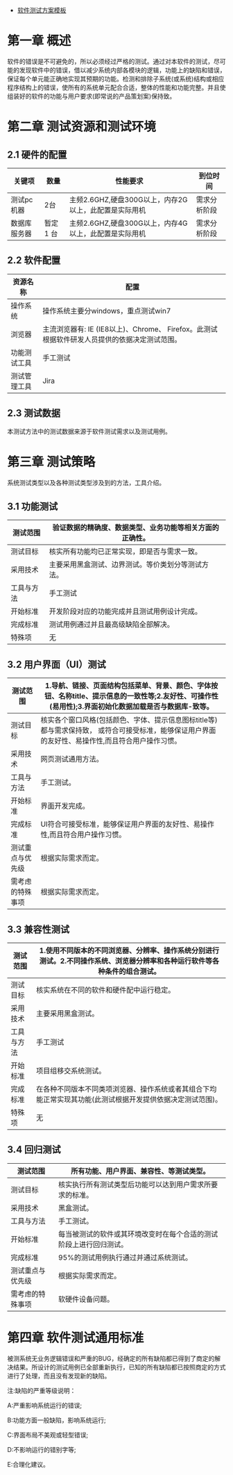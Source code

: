 - [软件测试方案模板](https://www.cnblogs.com/tester-ggf/p/12444248.html)

# 第一章 概述

​     软件的错误是不可避免的，所以必须经过严格的测试。通过对本软件的测试，尽可能的发现软件中的错误，借以减少系统内部各模块的逻辑，功能上的缺陷和错误，保证每个单元能正确地实现其预期的功能。检测和排除子系统(或系统)结构或相应程序结构上的错误，使所有的系统单元配合合适，整体的性能和功能完整。并且使组装好的软件的功能与用户要求(即常说的产品策划案)保持致。

# 第二章 测试资源和测试环境

## 2.1 硬件的配置

| 关键项       | 数量     | 性能要求                                              | 到位时间     |
| ------------ | -------- | ----------------------------------------------------- | ------------ |
| 测试pc机器   | 2台      | 主频2.6GHZ,硬盘300G以上，内存2G以上，此配置是实际用机 | 需求分析阶段 |
| 数据库服务器 | 暂定1 台 | 主频2.6GHZ,硬盘300G以上，内存4G以上，此配置是实际用机 | 需求分析阶段 |

## 2.2 软件配置

| 资源名称     | 配置                                                         |
| ------------ | ------------------------------------------------------------ |
| 操作系统     | 操作系统主要分windows，重点测试win7                          |
| 浏览器       | 主流浏览器有: IE (IE8以上)、Chrome、 Firefox。此测试根据软件研发人员提供的依据决定测试范围。 |
| 功能测试工具 | 手工测试                                                     |
| 测试管理工具 | Jira                                                         |

## 2.3 测试数据

本测试方法中的测试数据来源于软件测试需求以及测试用例。

# 第三章 测试策略

系统测试类型以及各种测试类型涉及到的方法，工具介绍。

## 3.1 功能测试

| 测试范围   | 验证数据的精确度、数据类型、业务功能等相关方面的正确性。 |
| ---------- | -------------------------------------------------------- |
| 测试目标   | 核实所有功能均已正常实现，即是否与需求一致。             |
| 采用技术   | 主要采用黑盒测试、边界测试。等价类划分等测试方法。       |
| 工具与方法 | 手工测试                                                 |
| 开始标准   | 开发阶段对应的功能完成并且测试用例设计完成。             |
| 完成标准   | 测试用例通过并且最高级缺陷全部解决。                     |
| 特殊项     | 无                                                       |

## 3.2 用户界面（UI）测试

| 测试范围         | 1.导航、链接、页面结构包括菜单、背景、颜色、字体按钮、名称title、提示信息的一致性等;2.友好性、可操作性(易用性);3.界面初始化数据加载是否与数据库-致等。 |
| ---------------- | ------------------------------------------------------------ |
| 测试目标         | 核实各个窗口风格(包括颜色、字体、提示信息图标title等)都与需求保持致， 或符合可接受标准，能够保证用户界面的友好性、易操作性,而且符合用户操作习惯。 |
| 采用技术         | 网页测试通用方法。                                           |
| 工具与方法       | 手工测试。                                                   |
| 开始标准         | 界面开发完成。                                               |
| 完成标准         | UI符合可接受标准，能够保证用户界面的友好性、易操作性,而且符合用户操作习惯。 |
| 测试重点与优先级 | 根据实际需求而定。                                           |
| 需考虑的特殊事项 | 根据实际需求而定。                                           |

## 3.3 兼容性测试

| 测试范围   | 1.使用不同版本的不同浏览器、分辨率、操作系统分别进行测试。2.不同操作系统、浏览器分辨率和各种运行软件等各种条件的组合测试。 |
| ---------- | ------------------------------------------------------------ |
| 测试目标   | 核实系统在不同的软件和硬件配中运行稳定。                     |
| 采用技术   | 主要采用黑盒测试。                                           |
| 工具与方法 | 手工测试                                                     |
| 开始标准   | 项目组移交系统测试。                                         |
| 完成标准   | 在各种不同版本不同类项浏览器、操作系统或者其组合下均能正常实现其功能(此测试根据开发提供依据决定测试范围)。 |
| 特殊项     | 无                                                           |

## 3.4 回归测试

| 测试范围         | 所有功能、用户界面、兼容性、等测试类型。                     |
| ---------------- | ------------------------------------------------------------ |
| 测试目标         | 核实执行所有测试类型后功能可以达到用户需求所要求的标准。     |
| 采用技术         | 黑盒测试。                                                   |
| 工具与方法       | 手工测试。                                                   |
| 开始标准         | 每当被测试的软件或其环境改变时在每个合适的测试阶段上进行回归测试。 |
| 完成标准         | 95%的测试用例执行通过并通过系统测试。                        |
| 测试重点与优先级 | 根据实际需求而定。                                           |
| 需考虑的特殊事项 | 软硬件设备问题。                                             |

# 第四章 软件测试通用标准

​	被测系统无业务逻辑错误和严重的BUG，经确定的所有缺陷都已得到了商定的解决结果。所设计的测试用例已全部重新执行，已知的所有缺陷都已按照商定的方式进行了处理，而且没有发现新的缺陷。

注:缺陷的严重等级说明：

A:严重影响系统运行的错误;

B:功能方面一般缺陷，影响系统运行;

C:界面布局不美观或轻型错误;

D:不影响运行的错别字等;

E:合理化建议。